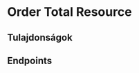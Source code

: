 # Order Total Resource

## Tulajdonságok

<ResourceProperties :resource="'order_total'" :lang="'hu'"/>

## Endpoints

[//]: <> (GET ENDPOINT)
<ResourceEndpoint :resource="'order_total'" :endpoint="'get'" :lang="'hu'">

<template v-slot:responseJSON>

<<< @/docs/fixtures/api/order_total/response/json/get_id.json

</template>

<template v-slot:responseXML>

<<< @/docs/fixtures/api/order_total/response/xml/get_id.xml

</template>

</ResourceEndpoint>

[//]: <> (GETCOLLECTION ENDPOINT)
<ResourceEndpoint :resource="'order_total'" :endpoint="'getCollection'" :lang="'hu'">

<template v-slot:responseJSON>

<<< @/docs/fixtures/api/order_total/response/json/get_page.json

</template>

<template v-slot:responseXML>

<<< @/docs/fixtures/api/order_total/response/xml/get_page.xml

</template>

</ResourceEndpoint>

[//]: <> (POST ENDPOINT)
<ResourceEndpoint :resource="'order_total'" :endpoint="'post'" :lang="'hu'">

<template v-slot:request>

<<< @/docs/fixtures/api/order_total/request/post.json

</template>

<template v-slot:responseJSON>

<<< @/docs/fixtures/api/order_total/response/json/get_id.json

</template>

<template v-slot:responseXML>

<<< @/docs/fixtures/api/order_total/response/xml/get_id.xml

</template>

</ResourceEndpoint>

[//]: <> (PUT ENDPOINT)
<ResourceEndpoint :resource="'order_total'" :endpoint="'put'" :lang="'hu'">

<template v-slot:request>

<<< @/docs/fixtures/api/order_total/request/put.json

</template>

<template v-slot:responseJSON>

<<< @/docs/fixtures/api/order_total/response/json/get_id.json

</template>

<template v-slot:responseXML>

<<< @/docs/fixtures/api/order_total/response/xml/get_id.xml

</template>

</ResourceEndpoint>

[//]: <> (DELETE ENDPOINT)
<ResourceEndpoint :resource="'order_total'" :endpoint="'delete'" :lang="'hu'"/>

